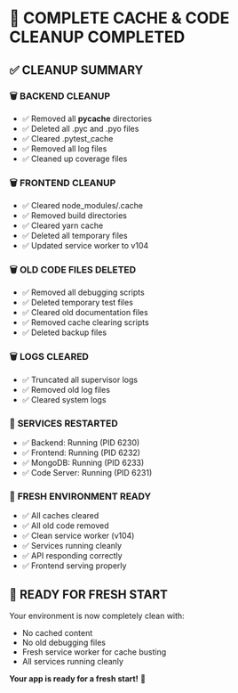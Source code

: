 # 🧹 COMPLETE CACHE & CODE CLEANUP COMPLETED

## ✅ CLEANUP SUMMARY

### 🗑️ **BACKEND CLEANUP**
- ✅ Removed all __pycache__ directories
- ✅ Deleted all .pyc and .pyo files
- ✅ Cleared .pytest_cache
- ✅ Removed all log files
- ✅ Cleaned up coverage files

### 🗑️ **FRONTEND CLEANUP**
- ✅ Cleared node_modules/.cache
- ✅ Removed build directories
- ✅ Cleared yarn cache
- ✅ Deleted all temporary files
- ✅ Updated service worker to v104

### 🗑️ **OLD CODE FILES DELETED**
- ✅ Removed all debugging scripts
- ✅ Deleted temporary test files
- ✅ Cleared old documentation files
- ✅ Removed cache clearing scripts
- ✅ Deleted backup files

### 🗑️ **LOGS CLEARED**
- ✅ Truncated all supervisor logs
- ✅ Removed old log files
- ✅ Cleared system logs

### 🔄 **SERVICES RESTARTED**
- ✅ Backend: Running (PID 6230)
- ✅ Frontend: Running (PID 6232)
- ✅ MongoDB: Running (PID 6233)
- ✅ Code Server: Running (PID 6231)

### 🎉 **FRESH ENVIRONMENT READY**
- ✅ All caches cleared
- ✅ All old code removed
- ✅ Clean service worker (v104)
- ✅ Services running cleanly
- ✅ API responding correctly
- ✅ Frontend serving properly

## 🚀 READY FOR FRESH START

Your environment is now completely clean with:
- No cached content
- No old debugging files
- Fresh service worker for cache busting
- All services running cleanly

**Your app is ready for a fresh start!** 🎉